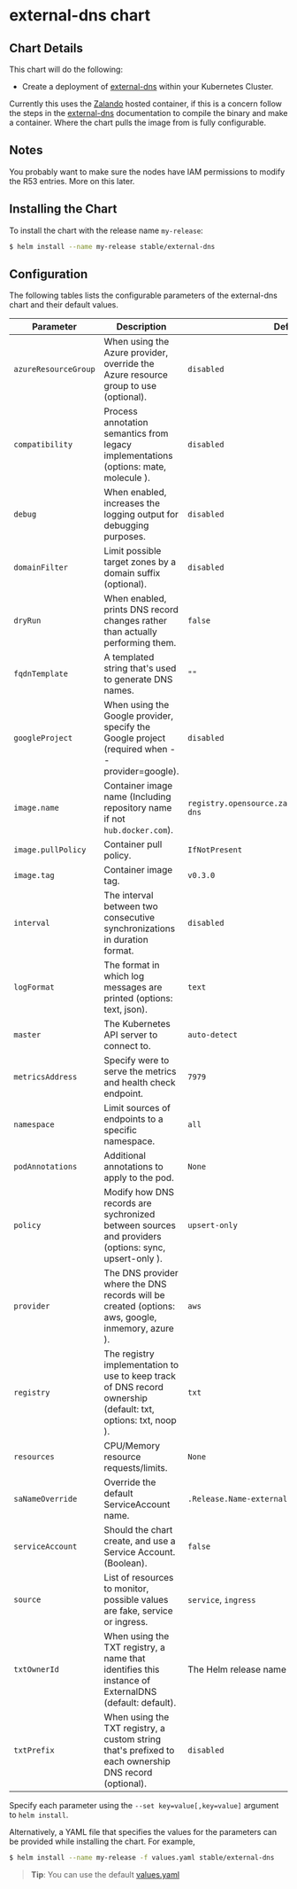 # external-dns chart

## Chart Details

This chart will do the following:

* Create a deployment of [external-dns] within your Kubernetes Cluster.

Currently this uses the [Zalando] hosted container, if this is a concern follow the steps in the [external-dns] documentation to compile the binary and make a container. Where the chart pulls the image from is fully configurable.

## Notes

You probably want to make sure the nodes have IAM permissions to modify the R53 entries. More on this later.

## Installing the Chart

To install the chart with the release name `my-release`:

```bash
$ helm install --name my-release stable/external-dns
```

## Configuration

The following tables lists the configurable parameters of the external-dns chart and their default values.


| Parameter              | Description                                                                                                   | Default                                                      |
| ---------------------- | ------------------------------------------------------------------------------------------------------------- | ------------------------------------------------------------ |
| `azureResourceGroup`   | When using the Azure provider, override the Azure resource group to use (optional).                           | `disabled`                                                   |
| `compatibility`        | Process annotation semantics from legacy implementations (options: mate, molecule ).                          | `disabled`                                                   |
| `debug`                | When enabled, increases the logging output for debugging purposes.                                            | `disabled`                                                   |
| `domainFilter`         | Limit possible target zones by a domain suffix (optional).                                                    | `disabled`                                                   |
| `dryRun`               | When enabled, prints DNS record changes rather than actually performing them.                                 | `false`                                                      |
| `fqdnTemplate`         | A templated string that's used to generate DNS names.                                                         | `""`                                                         |
| `googleProject`        | When using the Google provider, specify the Google project (required when --provider=google).                 | `disabled`                                                   |
| `image.name`           | Container image name (Including repository name if not `hub.docker.com`).                                     | `registry.opensource.zalan.do/teapot/external-dns`           |
| `image.pullPolicy`     | Container pull policy.                                                                                        | `IfNotPresent`                                               |
| `image.tag`            | Container image tag.                                                                                          | `v0.3.0`                                                     |
| `interval`             | The interval between two consecutive synchronizations in duration format.                                     | `disabled`                                                   |
| `logFormat`            | The format in which log messages are printed (options: text, json).                                           | `text`                                                       |
| `master`               | The Kubernetes API server to connect to.                                                                      | `auto-detect`                                                |
| `metricsAddress`       | Specify were to serve the metrics and health check endpoint.                                                  | `7979`                                                       |
| `namespace`            | Limit sources of endpoints to a specific namespace.                                                           | `all`                                                        |
| `podAnnotations`       | Additional annotations to apply to the pod.                                                                   | `None`                                                       |
| `policy`               | Modify how DNS records are sychronized between sources and providers (options: sync, upsert-only ).           | `upsert-only`                                                |
| `provider`             | The DNS provider where the DNS records will be created (options: aws, google, inmemory, azure ).              | `aws`                                                        |
| `registry`             | The registry implementation to use to keep track of DNS record ownership (default: txt, options: txt, noop ). | `txt`                                                        |
| `resources`            | CPU/Memory resource requests/limits.                                                                          | `None`                                                       |
| `saNameOverride`       | Override the default ServiceAccount name.                                                                     | `.Release.Name-external-dns-sa`                              |
| `serviceAccount`       | Should the chart create, and use a Service Account. (Boolean).                                                | `false`                                                      |
| `source`               | List of resources to monitor, possible values are fake, service or ingress.                                   | `service`, `ingress`                                         |
| `txtOwnerId`           | When using the TXT registry, a name that identifies this instance of ExternalDNS (default: default).          | The Helm release name                                        |
| `txtPrefix`            | When using the TXT registry, a custom string that's prefixed to each ownership DNS record (optional).         | `disabled`                                                   |


Specify each parameter using the `--set key=value[,key=value]` argument to `helm install`.

Alternatively, a YAML file that specifies the values for the parameters can be provided while installing the chart. For example,

```bash
$ helm install --name my-release -f values.yaml stable/external-dns
```

> **Tip**: You can use the default [values.yaml](values.yaml)

[external-dns]: https://github.com/kubernetes-incubator/external-dns
[Zalando]: https://zalando.github.io/
[getting-started]: https://github.com/kubernetes-incubator/external-dns/blob/master/README.md#getting-started
